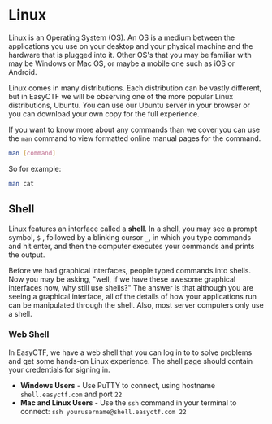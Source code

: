 # Linux

Linux is an Operating System (OS). An OS is a medium between the applications you use on your desktop and your physical machine and the hardware that is plugged into it. Other OS's that you may be familiar with may be Windows or Mac OS, or maybe a mobile one such as iOS or Android.

Linux comes in many distributions. Each distribution can be vastly different, but in EasyCTF we will be observing one of the more popular Linux distributions, Ubuntu. You can use our Ubuntu server in your browser or you can download your own copy for the full experience.

If you want to know more about any commands than we cover you can use the `man` command to view formatted online manual pages for the command.

```bash
man [command]
```

So for example:

```bash
man cat
```

## Shell

Linux features an interface called a **shell**. In a shell, you may see a prompt symbol, `$` , followed by a blinking cursor `_`, in which you type commands and hit enter, and then the computer executes your commands and prints the output.

Before we had graphical interfaces, people typed commands into shells. Now you may be asking, "well, if we have these awesome graphical interfaces now, why still use shells?" The answer is that although you are seeing a graphical interface, all of the details of how your applications run can be manipulated through the shell. Also, most server computers only use a shell.

### Web Shell

In EasyCTF, we have a web shell that you can log in to to solve problems and get some hands-on Linux experience. The shell page should contain your credentials for signing in.

- **Windows Users** - Use PuTTY to connect, using hostname `shell.easyctf.com` and port `22`
- **Mac and Linux Users** - Use the `ssh` command in your terminal to connect: `ssh yourusername@shell.easyctf.com 22`